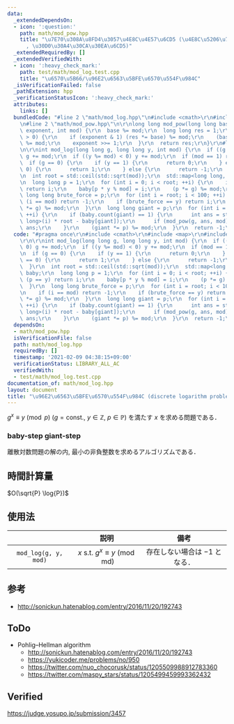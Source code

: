 ```yaml
---
data:
  _extendedDependsOn:
  - icon: ':question:'
    path: math/mod_pow.hpp
    title: "\u7E70\u308A\u8FD4\u3057\u4E8C\u4E57\u6CD5 (\u4E8C\u5206\u7D2F\u4E57\u6CD5\
      , \u30D0\u30A4\u30CA\u30EA\u6CD5)"
  _extendedRequiredBy: []
  _extendedVerifiedWith:
  - icon: ':heavy_check_mark:'
    path: test/math/mod_log.test.cpp
    title: "\u6570\u5B66/\u96E2\u6563\u5BFE\u6570\u554F\u984C"
  _isVerificationFailed: false
  _pathExtension: hpp
  _verificationStatusIcon: ':heavy_check_mark:'
  attributes:
    links: []
  bundledCode: "#line 2 \"math/mod_log.hpp\"\n#include <cmath>\r\n#include <map>\r\
    \n#line 2 \"math/mod_pow.hpp\"\n\r\nlong long mod_pow(long long base, long long\
    \ exponent, int mod) {\r\n  base %= mod;\r\n  long long res = 1;\r\n  while (exponent\
    \ > 0) {\r\n    if (exponent & 1) (res *= base) %= mod;\r\n    (base *= base)\
    \ %= mod;\r\n    exponent >>= 1;\r\n  }\r\n  return res;\r\n}\r\n#line 5 \"math/mod_log.hpp\"\
    \n\r\nint mod_log(long long g, long long y, int mod) {\r\n  if ((g %= mod) < 0)\
    \ g += mod;\r\n  if ((y %= mod) < 0) y += mod;\r\n  if (mod == 1) return 0;\r\n\
    \  if (g == 0) {\r\n    if (y == 1) {\r\n      return 0;\r\n    } else if (y ==\
    \ 0) {\r\n      return 1;\r\n    } else {\r\n      return -1;\r\n    }\r\n  }\r\
    \n  int root = std::ceil(std::sqrt(mod));\r\n  std::map<long long, int> baby;\r\
    \n  long long p = 1;\r\n  for (int i = 0; i < root; ++i) {\r\n    if (p == y)\
    \ return i;\r\n    baby[p * y % mod] = i;\r\n    (p *= g) %= mod;\r\n  }\r\n \
    \ long long brute_force = p;\r\n  for (int i = root; i < 100; ++i) {\r\n    if\
    \ (i == mod) return -1;\r\n    if (brute_force == y) return i;\r\n    (brute_force\
    \ *= g) %= mod;\r\n  }\r\n  long long giant = p;\r\n  for (int i = 1; i <= root;\
    \ ++i) {\r\n    if (baby.count(giant) == 1) {\r\n      int ans = static_cast<int>(static_cast<long\
    \ long>(i) * root - baby[giant]);\r\n      if (mod_pow(g, ans, mod) == y) return\
    \ ans;\r\n    }\r\n    (giant *= p) %= mod;\r\n  }\r\n  return -1;\r\n}\r\n"
  code: "#pragma once\r\n#include <cmath>\r\n#include <map>\r\n#include \"mod_pow.hpp\"\
    \r\n\r\nint mod_log(long long g, long long y, int mod) {\r\n  if ((g %= mod) <\
    \ 0) g += mod;\r\n  if ((y %= mod) < 0) y += mod;\r\n  if (mod == 1) return 0;\r\
    \n  if (g == 0) {\r\n    if (y == 1) {\r\n      return 0;\r\n    } else if (y\
    \ == 0) {\r\n      return 1;\r\n    } else {\r\n      return -1;\r\n    }\r\n\
    \  }\r\n  int root = std::ceil(std::sqrt(mod));\r\n  std::map<long long, int>\
    \ baby;\r\n  long long p = 1;\r\n  for (int i = 0; i < root; ++i) {\r\n    if\
    \ (p == y) return i;\r\n    baby[p * y % mod] = i;\r\n    (p *= g) %= mod;\r\n\
    \  }\r\n  long long brute_force = p;\r\n  for (int i = root; i < 100; ++i) {\r\
    \n    if (i == mod) return -1;\r\n    if (brute_force == y) return i;\r\n    (brute_force\
    \ *= g) %= mod;\r\n  }\r\n  long long giant = p;\r\n  for (int i = 1; i <= root;\
    \ ++i) {\r\n    if (baby.count(giant) == 1) {\r\n      int ans = static_cast<int>(static_cast<long\
    \ long>(i) * root - baby[giant]);\r\n      if (mod_pow(g, ans, mod) == y) return\
    \ ans;\r\n    }\r\n    (giant *= p) %= mod;\r\n  }\r\n  return -1;\r\n}\r\n"
  dependsOn:
  - math/mod_pow.hpp
  isVerificationFile: false
  path: math/mod_log.hpp
  requiredBy: []
  timestamp: '2021-02-09 04:38:15+09:00'
  verificationStatus: LIBRARY_ALL_AC
  verifiedWith:
  - test/math/mod_log.test.cpp
documentation_of: math/mod_log.hpp
layout: document
title: "\u96E2\u6563\u5BFE\u6570\u554F\u984C (discrete logarithm problem)"
---
```


$g^x \equiv y \pmod{p} \ (g = \text{const.},\ y \in \mathbb{Z},\ p \in \mathbb{P})$ を満たす $x$ を求める問題である．


### baby-step giant-step

離散対数問題の解の内, 最小の非負整数を求めるアルゴリズムである．


## 時間計算量

$O(\sqrt{P} \log{P})$


## 使用法

||説明|備考|
|:--:|:--:|:--:|
|`mod_log(g, y, mod)`|$x \text{ s.t. } g^x \equiv y \pmod{\mathrm{md}}$|存在しない場合は $-1$ となる．|


## 参考

- http://sonickun.hatenablog.com/entry/2016/11/20/192743


## ToDo

- Pohlig–Hellman algorithm
  - http://sonickun.hatenablog.com/entry/2016/11/20/192743
  - https://yukicoder.me/problems/no/950
  - https://twitter.com/nuo_chocorusk/status/1205509988912783360
  - https://twitter.com/maspy_stars/status/1205499459993362432


## Verified

https://judge.yosupo.jp/submission/3457
